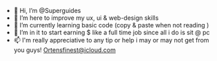 - 👋 Hi, I’m @Superguides
- 👀 I’m here to improve my ux, ui & web-design skills 
- 🌱 I’m currently learning basic code (copy & paste when not reading )
- 💞️ I’m in it to start earning $ like a full time job since all i do is sit @ pc
- 📫 I'm really appreciative to any tip or help i may or may not get from you guys! Ortensfinest@icloud.com 

<!---
Superguides/Superguides is a ✨ special ✨ repository because its `README.md` (this file) appears on your GitHub profile.
You can click the Preview link to take a look at your changes.
--->
